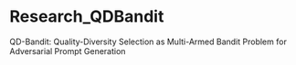 # Research_QDBandit
QD-Bandit: Quality-Diversity Selection as Multi-Armed Bandit Problem for Adversarial Prompt Generation
